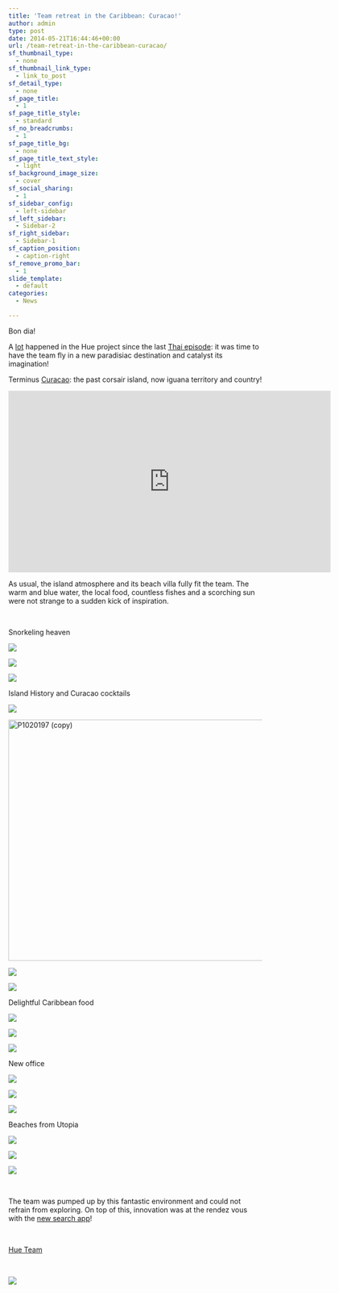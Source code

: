 ```yaml
---
title: 'Team retreat in the Caribbean: Curacao!'
author: admin
type: post
date: 2014-05-21T16:44:46+00:00
url: /team-retreat-in-the-caribbean-curacao/
sf_thumbnail_type:
  - none
sf_thumbnail_link_type:
  - link_to_post
sf_detail_type:
  - none
sf_page_title:
  - 1
sf_page_title_style:
  - standard
sf_no_breadcrumbs:
  - 1
sf_page_title_bg:
  - none
sf_page_title_text_style:
  - light
sf_background_image_size:
  - cover
sf_social_sharing:
  - 1
sf_sidebar_config:
  - left-sidebar
sf_left_sidebar:
  - Sidebar-2
sf_right_sidebar:
  - Sidebar-1
sf_caption_position:
  - caption-right
sf_remove_promo_bar:
  - 1
slide_template:
  - default
categories:
  - News

---
```

Bon dia!

A [lot][1] happened in the Hue project since the last <a href="https://gethue.com/hue-team-retreat-thailand/" target="_blank" rel="noopener noreferrer">Thai episode</a>: it was time to have the team fly in a new paradisiac destination and catalyst its imagination!

Terminus <a href="https://www.google.com/maps/place/Cura%C3%A7ao/@15.9354779,-69.9406462,5z/data=!4m2!3m1!1s0x8e849dbe62c7fdc7:0xfc7f9228dbc64723" target="_blank" rel="noopener noreferrer">Curacao</a>: the past corsair island, now iguana territory and country!

<iframe src="https://player.vimeo.com/video/95968075?dnt=1&app_id=122963" width="640" height="360" frameborder="0" title="The Hue Team Retreat - Cura&ccedil;ao 2014" allow="autoplay; fullscreen" allowfullscreen></iframe>

As usual, the island atmosphere and its beach villa fully fit the team. The warm and blue water, the local food, countless fishes and a scorching sun were not strange to a sudden kick of inspiration.

&nbsp;

Snorkeling heaven

[<img class="aligncenter  wp-image-1265" src="https://cdn.gethue.com/uploads/2014/05/P1020701-1024x768.jpg"  />][2]

[<img class="aligncenter  wp-image-1270" src="https://cdn.gethue.com/uploads/2014/05/P1020395-1024x717.jpg"  />][3]

[<img class="aligncenter  wp-image-1264" src="https://cdn.gethue.com/uploads/2014/05/P1020651-1024x545.jpg"  />][4]

Island History and Curacao cocktails

[<img class="aligncenter  wp-image-1262" src="https://cdn.gethue.com/uploads/2014/05/P1020365-1024x561.jpg"  />][5]

[<img class="aligncenter  wp-image-1255" src="https://cdn.gethue.com/uploads/2014/05/P1020197-copy-1024x702.jpg" alt="P1020197 (copy)" width="697" height="478"  />][6]

[<img class="aligncenter  wp-image-1266" src="https://cdn.gethue.com/uploads/2014/05/P1020864-1024x768.jpg"  />][7]

[<img class="aligncenter  wp-image-1258" src="https://cdn.gethue.com/uploads/2014/05/P1020302-1024x768.jpg"  />][8]

Delightful Caribbean food

[<img class="aligncenter  wp-image-1261" src="https://cdn.gethue.com/uploads/2014/05/P1020344-1024x768.jpg"  />][9]

[<img class="aligncenter  wp-image-1260" src="https://cdn.gethue.com/uploads/2014/05/P1020337-1024x768.jpg"  />][10]

[<img class="aligncenter  wp-image-1269" src="https://cdn.gethue.com/uploads/2014/05/P1020904-1024x768.jpg"  />][11]

New office

[<img class="aligncenter  wp-image-1257" src="https://cdn.gethue.com/uploads/2014/05/P1020294-1024x723.jpg"  />][12]

[<img class="aligncenter  wp-image-1259" src="https://cdn.gethue.com/uploads/2014/05/P1020311-1024x768.jpg"  />][13]

[<img class="aligncenter  wp-image-1263" src="https://cdn.gethue.com/uploads/2014/05/P1020501-1024x768.jpg"  />][14]

Beaches from Utopia

[<img class="aligncenter  wp-image-1268" src="https://cdn.gethue.com/uploads/2014/05/P1020896-1024x566.jpg"  />][15]

[<img class="aligncenter  wp-image-1253" src="https://cdn.gethue.com/uploads/2014/05/IMG_4234-1024x731.jpg"  />][16]

[<img class="aligncenter  wp-image-1273" src="https://cdn.gethue.com/uploads/2014/05/P1020445-1024x615.jpg"  />][17]

&nbsp;

The team was pumped up by this fantastic environment and could not refrain from exploring. On top of this, innovation was at the rendez vous with the <a href="https://gethue.com/hadoop-search-dynamic-search-dashboards-with-solr/" target="_blank" rel="noopener noreferrer">new search app</a>!

&nbsp;

[Hue Team][18]

&nbsp;

[<img class="aligncenter  wp-image-1267" src="https://cdn.gethue.com/uploads/2014/05/P1020876-1024x768.jpg"  />][19]

 [1]: http://gethue.com
 [2]: https://cdn.gethue.com/uploads/2014/05/P1020701.jpg
 [3]: https://cdn.gethue.com/uploads/2014/05/P1020395.jpg
 [4]: https://cdn.gethue.com/uploads/2014/05/P1020651.jpg
 [5]: https://cdn.gethue.com/uploads/2014/05/P1020365.jpg
 [6]: https://cdn.gethue.com/uploads/2014/05/P1020197-copy.jpg
 [7]: https://cdn.gethue.com/uploads/2014/05/P1020864.jpg
 [8]: https://cdn.gethue.com/uploads/2014/05/P1020302.jpg
 [9]: https://cdn.gethue.com/uploads/2014/05/P1020344.jpg
 [10]: https://cdn.gethue.com/uploads/2014/05/P1020337.jpg
 [11]: https://cdn.gethue.com/uploads/2014/05/P1020904.jpg
 [12]: https://cdn.gethue.com/uploads/2014/05/P1020294.jpg
 [13]: https://cdn.gethue.com/uploads/2014/05/P1020311.jpg
 [14]: https://cdn.gethue.com/uploads/2014/05/P1020501.jpg
 [15]: https://cdn.gethue.com/uploads/2014/05/P1020896.jpg
 [16]: https://cdn.gethue.com/uploads/2014/05/IMG_4234.jpg
 [17]: https://cdn.gethue.com/uploads/2014/05/P1020445.jpg
 [18]: https://twitter.com/gethue
 [19]: https://cdn.gethue.com/uploads/2014/05/P1020876.jpg
